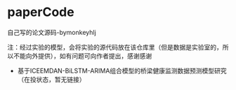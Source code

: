 # paperCode
自己写的论文源码-bymonkeyhlj

注：经过实验的模型，会将实验的源代码放在该仓库里（但是数据是实验室的，所以不能向外提供），如有问题可向作者提出，感谢感谢

- 基于ICEEMDAN-BiLSTM-ARIMA组合模型的桥梁健康监测数据预测模型研究（在投状态，暂无链接）